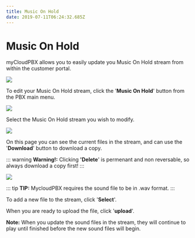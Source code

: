 ```yaml
---
title: Music On Hold
date: 2019-07-11T06:24:32.685Z
---
```

# Music On Hold

myCloudPBX allows you to easily update you Music On Hold stream from within the customer portal.

![](/images/moh.png)

To edit your Music On Hold stream, click the '**Music On Hold**' button from the PBX main menu.

![](/images/moh_1.png)

Select the Music On Hold stream you wish to modify.

![](/images/moh3.png)

On this page you can see the current files in the stream, and can use the '**Download**' button to download a copy.

::: warning
**Warning!:** Clicking **'Delete**' is permenant and non reversable, so always download a copy first!
:::

![](/images/moh4.png)

::: tip
**TIP:** MycloudPBX requires the sound file to be in .wav format.
:::

To add a new file to the stream, click '**Select**'.

When you are ready to upload the file, click '**upload**'.

**Note:** When you update the sound files in the stream, they will continue to play until finished before the new sound files will begin.



